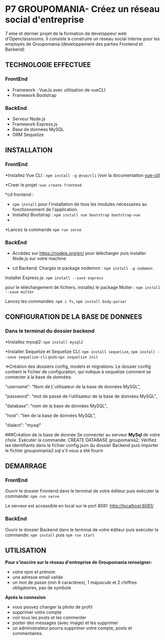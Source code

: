 
# P7 GROUPOMANIA- Créez un réseau social d'entreprise

7 eme et dernier projet de la formation de developpeur web d'Openclassrooms. Il consiste à construire un réseau social interne pour les employés de Groupomania (developpement des parties Frontend et Backend)

## TECHNOLOGIE EFFECTUEE
 
### FrontEnd
- Framework : VueJs avec utilisation de vueCLI
- Framework Bootstrap

### BackEnd
- Serveur Node.js
- Framework Express.js
- Base de données MySQL
- ORM Sequelize


## INSTALLATION

### FrontEnd
*Installez Vue CLI : ``npm install -g @vue/cli`` (voir la documentation [vue-cli](https://cli.vuejs.org/guide/installation.html))

*Creer le projet :``vue create frontend``

*cd frontend : 
- ``npm install`` pour l'installation de tous les modules nécessaires au fonctionnement de l'application.
- Installez Bootstrap : ``npm install vue bootstrap bootstrap-vue``
- 
*Lancez la commande ``npm run serve``


### BackEnd
* Accédez sur https://nodejs.org/en/ pour télécharger puis installer Node.js sur votre machine

* cd Backend:
Chargez le package nodemon : ``npm install -g nodemon``

Installer Express.js: ``npm install --save express``

pour le téléchargement de fichiers, installez le package Multer : ``npm install --save multer``

Lancez les commandes: ``npm i fs``, ``npm install body-parser``


## CONFIGURATION DE LA BASE DE DONNEES
### Dans le terminal du dossier backend

*Installez mysql2: ``npm install mysql2``

*Installer Sequelize et Sequelize CLI: ``npm install sequelize``, ``npm install --save sequelize-cli`` puis ``npx sequelize init``

=>Création des dossiers config, models et migrations.
Le dossier config contient le fichier de configuration, qui indique à sequelize comment se connecter à la base de données: 

"username": "Nom de L'utilisateur de la base de données MySQL",

"password": "mot de passe de l'utilisateur de la base de données MySQL",

"database": "nom de la base de données MySQL",

"host": "lien de la base de données MySQL",

"dialect": "mysql"

###Création de la base de donnée
Se connecter au serveur **MySql** de votre choix.
Exécuter la commande: CREATE DATABASE groupomania2;
Vérifiez les identifiants dans le fichier config.json du dossier Backend puis importer le fichier groupomania2.sql s'il vous a été fourni 


## DEMARRAGE

### FrontEnd
Ouvrir le dossier Frontend dans le terminal de votre éditeur puis exécuter la commande: 
 ``npm run serve``
 
 Le serveur est accessible en local sur le port 8081 :[http://localhost:8081/](http://localhost:8081/)


### BackEnd
Ouvrir le dossier Backend dans le terminal de votre éditeur puis exécuter la commande: 
``npm install`` puis ``npm run start``

## UTILISATION
**Pour s'inscrire sur le réseau d'entreprise de Groupomania renseigner:** 
* votre npm et prénom
* une adresse email valide
* un mot de passe (min 6 caractéres), 1 majuscule et 2 chiffres obligatoires, pas de symbole

**Aprés la connexion**
* vous pouvez changer la photo de profil
* supprimer votre compte
* voir tous les posts et les commenter
* poster des messages (avec image) et les supprimer
* un administrateur pourra supprimer votre compte, posts et commentaires.



